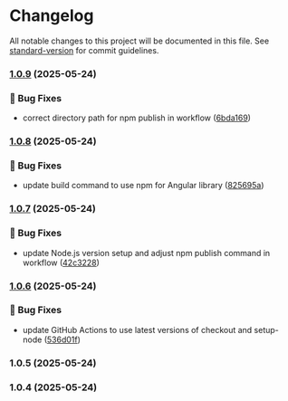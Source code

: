 # Changelog

All notable changes to this project will be documented in this file. See [standard-version](https://github.com/conventional-changelog/standard-version) for commit guidelines.

### [1.0.9](https://github.com/mayur-dahake/mdevhub-ui-lib/compare/v1.0.8...v1.0.9) (2025-05-24)


### 🐞 Bug Fixes

* correct directory path for npm publish in workflow ([6bda169](https://github.com/mayur-dahake/mdevhub-ui-lib/commit/6bda1691ae9ed4afe74ca4d609821ee936730107))

### [1.0.8](https://github.com/mayur-dahake/mdevhub-ui-lib/compare/v1.0.7...v1.0.8) (2025-05-24)


### 🐞 Bug Fixes

* update build command to use npm for Angular library ([825695a](https://github.com/mayur-dahake/mdevhub-ui-lib/commit/825695a948f67c81f7dd419b67316eb6d528d885))

### [1.0.7](https://github.com/mayur-dahake/mdevhub-ui-lib/compare/v1.0.6...v1.0.7) (2025-05-24)


### 🐞 Bug Fixes

* update Node.js version setup and adjust npm publish command in workflow ([42c3228](https://github.com/mayur-dahake/mdevhub-ui-lib/commit/42c32280eaafca26ac3fc1417eb56ef495871b9a))

### [1.0.6](https://github.com/mayur-dahake/mdevhub-ui-lib/compare/v1.0.5...v1.0.6) (2025-05-24)


### 🐞 Bug Fixes

* update GitHub Actions to use latest versions of checkout and setup-node ([536d01f](https://github.com/mayur-dahake/mdevhub-ui-lib/commit/536d01f769e14259c0ec68ef133a8c062df58c96))

### 1.0.5 (2025-05-24)

### 1.0.4 (2025-05-24)
